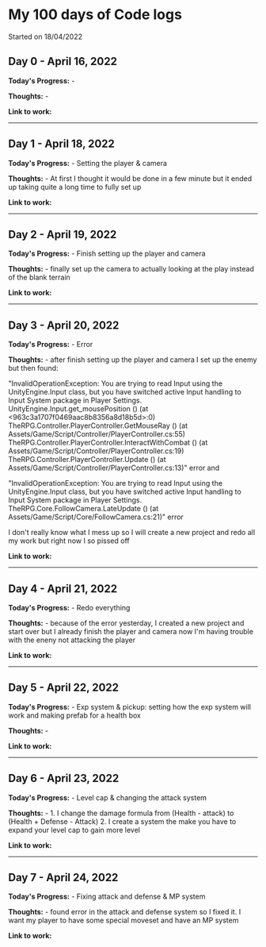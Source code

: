 # My 100 days of Code logs
Started on 18/04/2022
## Day 0 - April 16, 2022 

**Today's Progress:** -

**Thoughts:** -

**Link to work:** 

---

## Day 1 - April 18, 2022 

**Today's Progress:** - Setting the player & camera

**Thoughts:** - At first I thought it would be done in a few minute but it ended up taking quite a long time to fully set up

**Link to work:** 

---

## Day 2 - April 19, 2022 

**Today's Progress:** - Finish setting up the player and camera

**Thoughts:** - finally set up the camera to actually looking at the play instead of the blank terrain

**Link to work:** 

---

## Day 3 - April 20, 2022 

**Today's Progress:** - Error

**Thoughts:** - after finish setting up the player and camera I set up the enemy but then found: 

"InvalidOperationException: You are trying to read Input using the UnityEngine.Input class, but you have switched active Input handling to Input System package in Player Settings.
UnityEngine.Input.get_mousePosition () (at <963c3a1707f0469aac8b8356a8d18b5d>:0)
TheRPG.Controller.PlayerController.GetMouseRay () (at Assets/Game/Script/Controller/PlayerController.cs:55)
TheRPG.Controller.PlayerController.InteractWithCombat () (at Assets/Game/Script/Controller/PlayerController.cs:19)
TheRPG.Controller.PlayerController.Update () (at Assets/Game/Script/Controller/PlayerController.cs:13)" error and 

"InvalidOperationException: You are trying to read Input using the UnityEngine.Input class, but you have switched active Input handling to Input System package in Player Settings.
TheRPG.Core.FollowCamera.LateUpdate () (at Assets/Game/Script/Core/FollowCamera.cs:21)" error

I don't really know what I mess up so I will create a new project and redo all my work but right now I so pissed off

**Link to work:** 

---

## Day 4 - April 21, 2022 

**Today's Progress:** - Redo everything

**Thoughts:** - because of the error yesterday, I created a new project and start over but I already finish the player and camera now I'm having trouble with the eneny not attacking the player

**Link to work:** 

---

## Day 5 - April 22, 2022 

**Today's Progress:** - Exp system & pickup: setting how the exp system will work and making prefab for a health box

**Thoughts:** - 

**Link to work:** 

---

## Day 6 - April 23, 2022 

**Today's Progress:** - Level cap & changing the attack system

**Thoughts:** - 1. I change the damage formula from (Health - attack) to (Health + Defense - Attack) 2. I create a system the make you have to expand your level cap to gain more level


**Link to work:** 

---

## Day 7 - April 24, 2022 

**Today's Progress:** - Fixing attack and defense & MP system

**Thoughts:** - found error in the attack and defense system so I fixed it. I want my player to have some special moveset and have an MP system

**Link to work:**